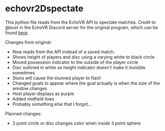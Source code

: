 # echovr2Dspectate
This python file reads from the EchoVR API to spectate matches.
Credit to @bust in the EchoVR Discord server for the original program, which can be found [here](https://github.com/qlyoung/echovr-replay/blob/master/replay2d/replay.py).

Changes from original:
- Now reads from the API instead of a saved match.
- Shows height of players and disc using a varying white to black circle
- Moved possession indicator to the outside of the player circle
- Disc outlined in white so height indicator doesn't make it invisible sometimes
- Stuns will cause the stunned player to flash
- Changed goals to appear where the goal actually is when the size of the window changes
- Host player displays as purple
- Added midfield lines
- Probably something else that I forgot...

Planned changes:
- 3 point circle or disc changes color when inside 3 point sphere
